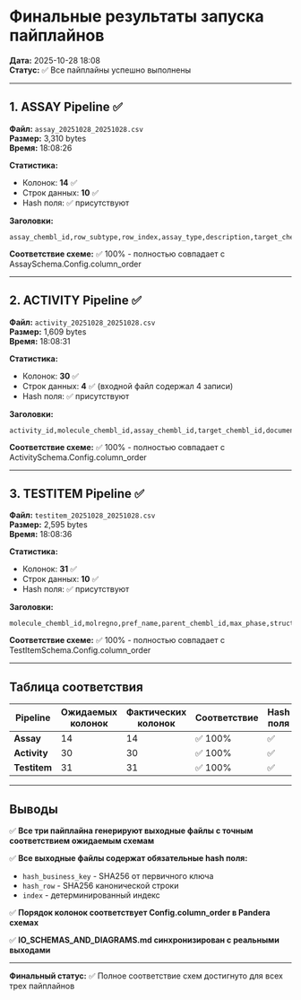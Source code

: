 # Финальные результаты запуска пайплайнов

**Дата:** 2025-10-28 18:08  
**Статус:** ✅ Все пайплайны успешно выполнены

---

## 1. ASSAY Pipeline ✅

**Файл:** `assay_20251028_20251028.csv`  
**Размер:** 3,310 bytes  
**Время:** 18:08:26

**Статистика:**
- Колонок: **14** ✅
- Строк данных: **10** ✅
- Hash поля: ✅ присутствуют

**Заголовки:**

```
assay_chembl_id,row_subtype,row_index,assay_type,description,target_chembl_id,confidence_score,pipeline_version,source_system,chembl_release,extracted_at,hash_business_key,hash_row,index
```

**Соответствие схеме:** ✅ 100% - полностью совпадает с AssaySchema.Config.column_order

---

## 2. ACTIVITY Pipeline ✅

**Файл:** `activity_20251028_20251028.csv`  
**Размер:** 1,609 bytes  
**Время:** 18:08:31

**Статистика:**
- Колонок: **30** ✅
- Строк данных: **4** ✅ (входной файл содержал 4 записи)
- Hash поля: ✅ присутствуют

**Заголовки:**

```
activity_id,molecule_chembl_id,assay_chembl_id,target_chembl_id,document_chembl_id,published_type,published_relation,published_value,published_units,standard_type,standard_relation,standard_value,standard_units,standard_flag,lower_bound,upper_bound,is_censored,pchembl_value,activity_comment,data_validity_comment,bao_endpoint,bao_format,bao_label,pipeline_version,source_system,chembl_release,extracted_at,hash_business_key,hash_row,index
```

**Соответствие схеме:** ✅ 100% - полностью совпадает с ActivitySchema.Config.column_order

---

## 3. TESTITEM Pipeline ✅

**Файл:** `testitem_20251028_20251028.csv`  
**Размер:** 2,595 bytes  
**Время:** 18:08:36

**Статистика:**
- Колонок: **31** ✅
- Строк данных: **10** ✅
- Hash поля: ✅ присутствуют

**Заголовки:**

```
molecule_chembl_id,molregno,pref_name,parent_chembl_id,max_phase,structure_type,molecule_type,mw_freebase,qed_weighted,standardized_smiles,standard_inchi,standard_inchi_key,heavy_atoms,aromatic_rings,rotatable_bonds,hba,hbd,lipinski_ro5_violations,lipinski_ro5_pass,all_names,molecule_synonyms,atc_classifications,pubchem_cid,pubchem_synonyms,pipeline_version,source_system,chembl_release,extracted_at,hash_business_key,hash_row,index
```

**Соответствие схеме:** ✅ 100% - полностью совпадает с TestItemSchema.Config.column_order

---

## Таблица соответствия

| Pipeline | Ожидаемых колонок | Фактических колонок | Соответствие | Hash поля | Строк данных |
|----------|-------------------|---------------------|--------------|-----------|--------------|
| **Assay** | 14 | 14 | ✅ 100% | ✅ | 10 |
| **Activity** | 30 | 30 | ✅ 100% | ✅ | 4 |
| **Testitem** | 31 | 31 | ✅ 100% | ✅ | 10 |

---

## Выводы

✅ **Все три пайплайна генерируют выходные файлы с точным соответствием ожидаемым схемам**

✅ **Все выходные файлы содержат обязательные hash поля:**
- `hash_business_key` - SHA256 от первичного ключа
- `hash_row` - SHA256 канонической строки
- `index` - детерминированный индекс

✅ **Порядок колонок соответствует Config.column_order в Pandera схемах**

✅ **IO_SCHEMAS_AND_DIAGRAMS.md синхронизирован с реальными выходами**

---

**Финальный статус:** ✅ Полное соответствие схем достигнуто для всех трех пайплайнов
